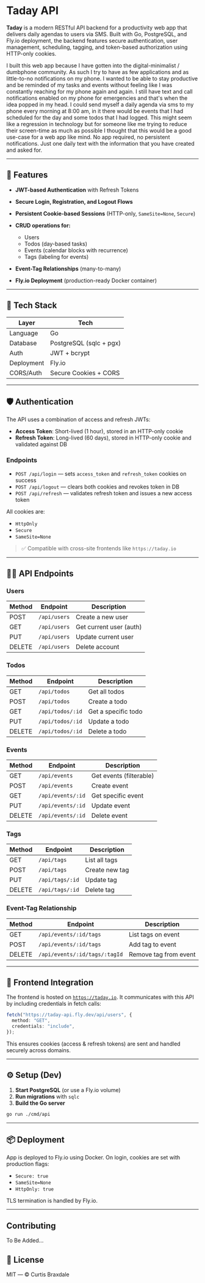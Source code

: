 # Taday API

**Taday** is a modern RESTful API backend for a productivity web app that delivers daily agendas to users via SMS. Built with Go, PostgreSQL, and Fly.io deployment, the backend features secure authentication, user management, scheduling, tagging, and token-based authorization using HTTP-only cookies.

I built this web app because I have gotten into the digital-minimalist / dumbphone community. As such I try to have as few applications and as little-to-no notifications on my phone. I wanted to be able to stay productive and be reminded of my tasks and events without feeling like I was constantly reaching for my phone again and again. I still have text and call notifications enabled on my phone for emergencies and that's when the idea popped in my head. I could send myself a daily agenda via sms to my phone every morning at 8:00 am, in it there would be events that I had scheduled for the day and some todos that I had logged. This might seem like a regression in technology but for someone like me trying to reduce their screen-time as much as possible I thought that this would be a good use-case for a web app like mind. No app required, no persistent notifications. Just one daily text with the information that you have created and asked for.

---

## 🚀 Features

* **JWT-based Authentication** with Refresh Tokens
* **Secure Login, Registration, and Logout Flows**
* **Persistent Cookie-based Sessions** (HTTP-only, `SameSite=None`, `Secure`)
* **CRUD operations for:**

  * Users
  * Todos (day-based tasks)
  * Events (calendar blocks with recurrence)
  * Tags (labeling for events)
* **Event-Tag Relationships** (many-to-many)
* **Fly.io Deployment** (production-ready Docker container)

---

## 🔧 Tech Stack

| Layer      | Tech                      |
| ---------- | ------------------------- |
| Language   | Go                        |
| Database   | PostgreSQL (sqlc + pgx)   |
| Auth       | JWT + bcrypt              |
| Deployment | Fly.io                    |
| CORS/Auth  | Secure Cookies + CORS     |

---

## 🛡 Authentication

The API uses a combination of access and refresh JWTs:

* **Access Token**: Short-lived (1 hour), stored in an HTTP-only cookie
* **Refresh Token**: Long-lived (60 days), stored in HTTP-only cookie and validated against DB

### Endpoints

* `POST /api/login` — sets `access_token` and `refresh_token` cookies on success
* `POST /api/logout` — clears both cookies and revokes token in DB
* `POST /api/refresh` — validates refresh token and issues a new access token

All cookies are:

* `HttpOnly`
* `Secure`
* `SameSite=None`

> ✅ Compatible with cross-site frontends like `https://taday.io`

---

## 🧑‍💻 API Endpoints

### Users

| Method | Endpoint     | Description             |
| ------ | ------------ | ----------------------- |
| POST   | `/api/users` | Create a new user       |
| GET    | `/api/users` | Get current user (auth) |
| PUT    | `/api/users` | Update current user     |
| DELETE | `/api/users` | Delete account          |

### Todos

| Method | Endpoint         | Description         |
| ------ | ---------------- | ------------------- |
| GET    | `/api/todos`     | Get all todos       |
| POST   | `/api/todos`     | Create a todo       |
| GET    | `/api/todos/:id` | Get a specific todo |
| PUT    | `/api/todos/:id` | Update a todo       |
| DELETE | `/api/todos/:id` | Delete a todo       |

### Events

| Method | Endpoint          | Description             |
| ------ | ----------------- | ----------------------- |
| GET    | `/api/events`     | Get events (filterable) |
| POST   | `/api/events`     | Create event            |
| GET    | `/api/events/:id` | Get specific event      |
| PUT    | `/api/events/:id` | Update event            |
| DELETE | `/api/events/:id` | Delete event            |

### Tags

| Method | Endpoint        | Description    |
| ------ | --------------- | -------------- |
| GET    | `/api/tags`     | List all tags  |
| POST   | `/api/tags`     | Create new tag |
| PUT    | `/api/tags/:id` | Update tag     |
| DELETE | `/api/tags/:id` | Delete tag     |

### Event-Tag Relationship

| Method | Endpoint                      | Description           |
| ------ | ----------------------------- | --------------------- |
| GET    | `/api/events/:id/tags`        | List tags on event    |
| POST   | `/api/events/:id/tags`        | Add tag to event      |
| DELETE | `/api/events/:id/tags/:tagId` | Remove tag from event |

---

## 🧩 Frontend Integration

The frontend is hosted on [`https://taday.io`](https://taday.io). It communicates with this API by including credentials in fetch calls:

```ts
fetch("https://taday-api.fly.dev/api/users", {
  method: "GET",
  credentials: "include",
});
```

This ensures cookies (access & refresh tokens) are sent and handled securely across domains.

---

## ⚙️ Setup (Dev)

1. **Start PostgreSQL** (or use a Fly.io volume)
2. **Run migrations** with `sqlc`
3. **Build the Go server**

```bash
go run ./cmd/api
```

---

## 📦 Deployment

App is deployed to Fly.io using Docker. On login, cookies are set with production flags:

* `Secure: true`
* `SameSite=None`
* `HttpOnly: true`

TLS termination is handled by Fly.io.

---

## Contributing
To Be Added...

## 📄 License

MIT — © Curtis Braxdale
